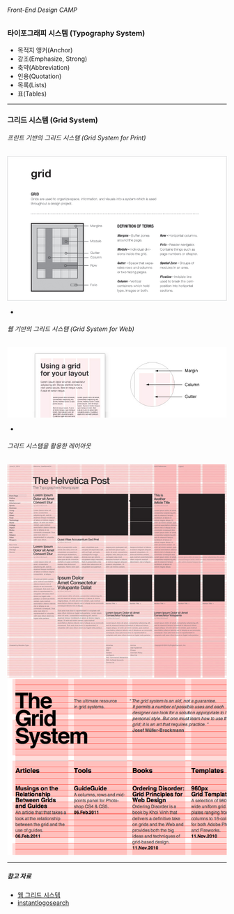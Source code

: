 ###### Front-End Design CAMP

### 타이포그래피 시스템 (Typography System)

- 목적지 앵커(Anchor)
- 강조(Emphasize, Strong)
- 축약(Abbreviation)
- 인용(Quotation)
- 목록(Lists)
- 표(Tables)

---

### 그리드 시스템 (Grid System)

###### 프린트 기반의 그리드 시스템 (Grid System for Print)

![The Grid System](grid-system/grid_highlight.jpg)

-

###### 웹 기반의 그리드 시스템 (Grid System for Web)

![The Grid System - Grid Diag](grid-system/grid-diag.jpg)

-

###### 그리드 시스템을 활용한 레이아웃

![The Grid System - Web Grid](grid-system/web-grid.gif)
![The Grid System](grid-system/the-grid-system.png)

---

##### 참고 자료

- [웹 그리드 시스템](https://github.com/yamoo9/PSD2HTML-CSS/wiki/%EC%9B%B9-%EA%B7%B8%EB%A6%AC%EB%93%9C-%EC%8B%9C%EC%8A%A4%ED%85%9C)
- [instantlogosearch](http://instantlogosearch.com/)
